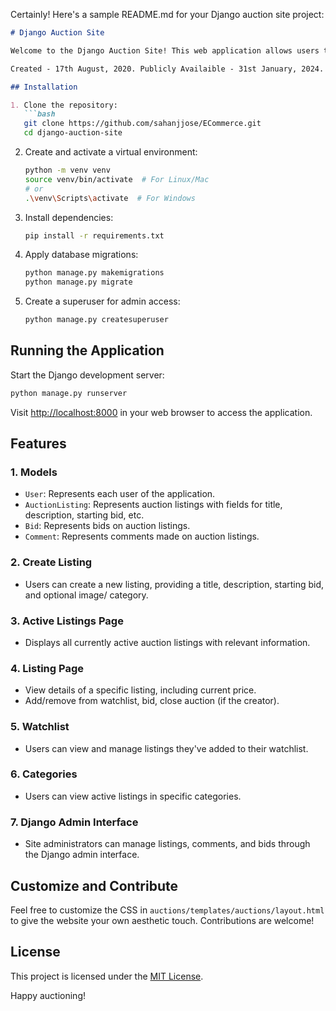 Certainly! Here's a sample README.md for your Django auction site project:

```markdown
# Django Auction Site

Welcome to the Django Auction Site! This web application allows users to create, bid on, and manage auction listings. Below, you'll find instructions on how to set up and run the project.

Created - 17th August, 2020. Publicly Availaible - 31st January, 2024.

## Installation

1. Clone the repository:
   ```bash
   git clone https://github.com/sahanjjose/ECommerce.git
   cd django-auction-site
   ```

2. Create and activate a virtual environment:
   ```bash
   python -m venv venv
   source venv/bin/activate  # For Linux/Mac
   # or
   .\venv\Scripts\activate  # For Windows
   ```

3. Install dependencies:
   ```bash
   pip install -r requirements.txt
   ```

4. Apply database migrations:
   ```bash
   python manage.py makemigrations
   python manage.py migrate
   ```

5. Create a superuser for admin access:
   ```bash
   python manage.py createsuperuser
   ```

## Running the Application

Start the Django development server:
   ```bash
   python manage.py runserver
   ```

Visit [http://localhost:8000](http://localhost:8000) in your web browser to access the application.

## Features

### 1. Models

- `User`: Represents each user of the application.
- `AuctionListing`: Represents auction listings with fields for title, description, starting bid, etc.
- `Bid`: Represents bids on auction listings.
- `Comment`: Represents comments made on auction listings.

### 2. Create Listing

- Users can create a new listing, providing a title, description, starting bid, and optional image/ category.

### 3. Active Listings Page

- Displays all currently active auction listings with relevant information.

### 4. Listing Page

- View details of a specific listing, including current price.
- Add/remove from watchlist, bid, close auction (if the creator).

### 5. Watchlist

- Users can view and manage listings they've added to their watchlist.

### 6. Categories

- Users can view active listings in specific categories.

### 7. Django Admin Interface

- Site administrators can manage listings, comments, and bids through the Django admin interface.

## Customize and Contribute

Feel free to customize the CSS in `auctions/templates/auctions/layout.html` to give the website your own aesthetic touch. Contributions are welcome!

## License

This project is licensed under the [MIT License](LICENSE).

Happy auctioning!
```

